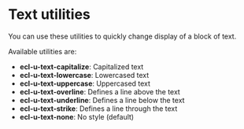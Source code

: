 # Text utilities

You can use these utilities to quickly change display of a block of text.

Available utilities are:

* **ecl-u-text-capitalize**: Capitalized text
* **ecl-u-text-lowercase**: Lowercased text
* **ecl-u-text-uppercase**: Uppercased text
* **ecl-u-text-overline**: Defines a line above the text
* **ecl-u-text-underline**: Defines a line below the text
* **ecl-u-text-strike**: Defines a line through the text
* **ecl-u-text-none**: No style (default)
